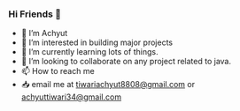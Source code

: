 ### Hi Friends 👋
- 👋 I’m Achyut 
- 👀 I’m interested in building major projects
- 🌱 I’m currently learning lots of things.
- 💞️ I’m looking to collaborate on any project related to java.
- 📫 How to reach me
- 📥 email me at tiwariachyut8808@gmail.com or achyuttiwari34@gmail.com

<!--Welcome to my github profile page.
<!--
**Achyuttiwari/Achyuttiwari** is a ✨ _special_ ✨ repository because its `README.md` (this file) appears on your GitHub profile.

Here are some ideas to get you started:

- 🔭 I’m currently working on ...
- 🌱 I’m currently learning ...
- 👯 I’m looking to collaborate on ...
- 🤔 I’m looking for help with ...
- 💬 Ask me about ...
- 📫 How to reach me: ...
- 😄 Pronouns: ...
- ⚡ Fun fact: ...
-->
